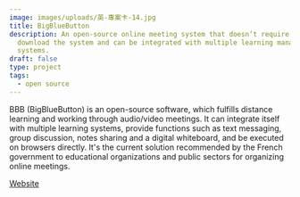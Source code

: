 ```yaml
---
image: images/uploads/英-專案卡-14.jpg
title: BigBlueButton
description: An open-source online meeting system that doesn’t require users to
  download the system and can be integrated with multiple learning management
  systems.
draft: false
type: project
tags:
  - open source
---
```

BBB (BigBlueButton) is an open-source software, which fulfills distance learning and working through audio/video meetings. It can integrate itself with multiple learning systems, provide functions such as text messaging, group discussion, notes sharing and a digital whiteboard, and be executed on browsers directly. It's the current solution recommended by the French government to educational organizations and public sectors for organizing online meetings.

[Website](https://bigbluebutton.org/)